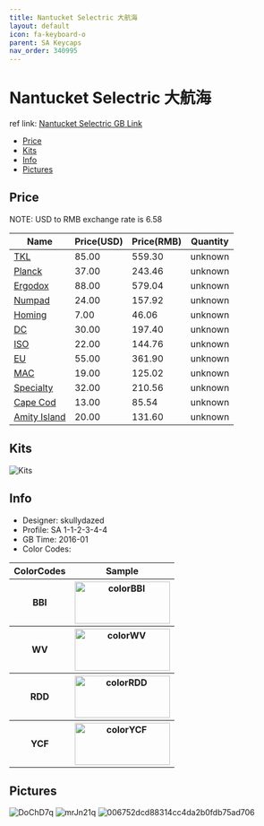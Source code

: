 ```yaml
---
title: Nantucket Selectric 大航海
layout: default
icon: fa-keyboard-o
parent: SA Keycaps
nav_order: 340995
---
```


# Nantucket Selectric 大航海

ref link: [Nantucket Selectric GB Link](https://geekhack.org/index.php?topic=79282.0)

* [Price](#price)
* [Kits](#kits)
* [Info](#info)
* [Pictures](#pictures)


## Price  
NOTE: USD to RMB exchange rate is 6.58

| Name          | Price(USD)    |  Price(RMB) |  Quantity |
| ------------- | ------------- |  ---------- |  -------- |
|[TKL](#tkl)|85.00|559.30|unknown|
|[Planck](#planck)|37.00|243.46|unknown|
|[Ergodox](#ergodox)|88.00|579.04|unknown|
|[Numpad](#numpad)|24.00|157.92|unknown|
|[Homing](#homing)|7.00|46.06|unknown|
|[DC](#dc)|30.00|197.40|unknown|
|[ISO](#iso)|22.00|144.76|unknown|
|[EU](#eu)|55.00|361.90|unknown|
|[MAC](#mac)|19.00|125.02|unknown|
|[Specialty](#specialty)|32.00|210.56|unknown|
|[Cape Cod](#capecod)|13.00|85.54|unknown|
|[Amity Island](#amityisland)|20.00|131.60|unknown|


## Kits
<img src="{{ 'assets/images/sa-keycaps/nantucketselectric/kits_pics/1.jpg' | relative_url }}" alt="Kits" class="image featured">
<img src="{{ 'assets/images/sa-keycaps/nantucketselectric/kits_pics/2.png' | relative_url }}" alt="" class="image featured">


## Info
* Designer: skullydazed
* Profile: SA 1-1-2-3-4-4
* GB Time: 2016-01
* Color Codes:  
<table style="width:100%">
  <tr>
    <th>ColorCodes</th>
    <th>Sample</th>
  </tr>
  <tr>
    <th>BBI</th>
    <th><img src="{{ 'assets/images/sa-keycaps/SP_ColorCodes/abs/SP_Abs_ColorCodes_BBI.png' | relative_url }}" alt="colorBBI" height="75" width="170"></th>
  </tr>
  <tr>
    <th>WV</th>
    <th><img src="{{ 'assets/images/sa-keycaps/SP_ColorCodes/abs/SP_Abs_ColorCodes_WV.png' | relative_url }}" alt="colorWV" height="75" width="170"></th>
  </tr>
  <tr>
    <th>RDD</th>
    <th><img src="{{ 'assets/images/sa-keycaps/SP_ColorCodes/abs/SP_Abs_ColorCodes_RDD.png' | relative_url }}" alt="colorRDD" height="75" width="170"></th>
  </tr>
  <tr>
    <th>YCF</th>
    <th><img src="{{ 'assets/images/sa-keycaps/SP_ColorCodes/abs/SP_Abs_ColorCodes_YCF.png' | relative_url }}" alt="colorYCF" height="75" width="170"></th>
  </tr>
</table>


## Pictures
<img src="{{ 'assets/images/sa-keycaps/nantucketselectric/rendering_pics/DoChD7q.jpg' | relative_url }}" alt="DoChD7q" class="image featured">
<img src="{{ 'assets/images/sa-keycaps/nantucketselectric/rendering_pics/mrJn21q.jpg' | relative_url }}" alt="mrJn21q" class="image featured">
<img src="{{ 'assets/images/sa-keycaps/nantucketselectric/rendering_pics/006752dcd88314cc4da2b0fdb75ad706.jpg' | relative_url }}" alt="006752dcd88314cc4da2b0fdb75ad706" class="image featured">
